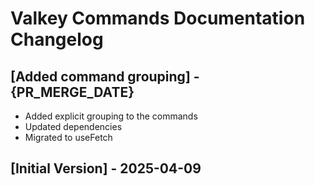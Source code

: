 # Valkey Commands Documentation Changelog

## [Added command grouping] - {PR_MERGE_DATE}

- Added explicit grouping to the commands
- Updated dependencies
- Migrated to useFetch

## [Initial Version] - 2025-04-09
